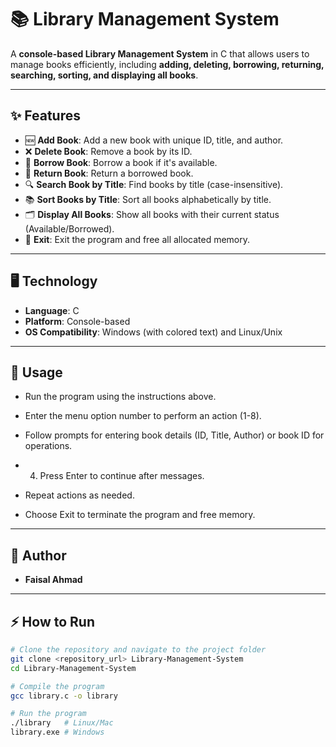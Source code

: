 # 📚 Library Management System

A **console-based Library Management System** in C that allows users to manage books efficiently, including **adding, deleting, borrowing, returning, searching, sorting, and displaying all books**.

---

## ✨ Features

- 🆕 **Add Book**: Add a new book with unique ID, title, and author.  
- ❌ **Delete Book**: Remove a book by its ID.  
- 📖 **Borrow Book**: Borrow a book if it's available.  
- 🔄 **Return Book**: Return a borrowed book.  
- 🔍 **Search Book by Title**: Find books by title (case-insensitive).  
- 📚 **Sort Books by Title**: Sort all books alphabetically by title.  
- 🗂 **Display All Books**: Show all books with their current status (Available/Borrowed).  
- 🚪 **Exit**: Exit the program and free all allocated memory.  

---

## 🖥 Technology

- **Language**: C  
- **Platform**: Console-based  
- **OS Compatibility**: Windows (with colored text) and Linux/Unix  

---

## 📝 Usage

- Run the program using the instructions above.

- Enter the menu option number to perform an action (1-8).

- Follow prompts for entering book details (ID, Title, Author) or book ID for operations.

- 4. Press Enter to continue after messages.

- Repeat actions as needed.

- Choose Exit to terminate the program and free memory.

---

## 👤 Author

- **Faisal Ahmad**   

---

## ⚡ How to Run

```bash
# Clone the repository and navigate to the project folder
git clone <repository_url> Library-Management-System
cd Library-Management-System

# Compile the program
gcc library.c -o library

# Run the program
./library   # Linux/Mac
library.exe # Windows

